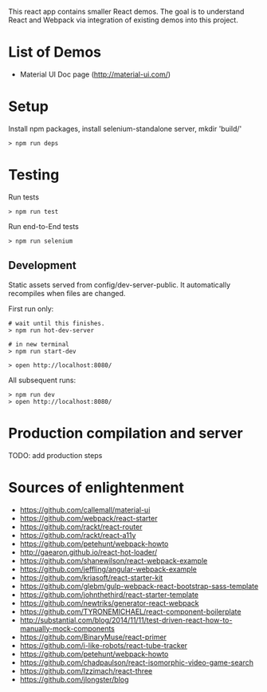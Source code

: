 This react app contains smaller React demos. The goal is to understand React and Webpack via integration of existing demos into this project.

List of Demos
=
- Material UI Doc page (http://material-ui.com/)

Setup
=

Install npm packages, install selenium-standalone server, mkdir 'build/'
```
> npm run deps
```

Testing
=

Run tests

```
> npm run test
```

Run end-to-End tests

```
> npm run selenium
```

## Development

Static assets served from config/dev-server-public. It automatically recompiles when files are changed.

First run only:
```
# wait until this finishes.
> npm run hot-dev-server

# in new terminal
> npm run start-dev

> open http://localhost:8080/
```

All subsequent runs:
```
> npm run dev
> open http://localhost:8080/
```


Production compilation and server
=

TODO: add production steps


Sources of enlightenment
=
- https://github.com/callemall/material-ui
- https://github.com/webpack/react-starter
- https://github.com/rackt/react-router
- https://github.com/rackt/react-a11y
- https://github.com/petehunt/webpack-howto
- http://gaearon.github.io/react-hot-loader/
- https://github.com/shanewilson/react-webpack-example
- https://github.com/jeffling/angular-webpack-example
- https://github.com/kriasoft/react-starter-kit
- https://github.com/glebm/gulp-webpack-react-bootstrap-sass-template
- https://github.com/johnthethird/react-starter-template
- https://github.com/newtriks/generator-react-webpack
- https://github.com/TYRONEMICHAEL/react-component-boilerplate
- http://substantial.com/blog/2014/11/11/test-driven-react-how-to-manually-mock-components
- https://github.com/BinaryMuse/react-primer
- https://github.com/i-like-robots/react-tube-tracker
- https://github.com/petehunt/webpack-howto
- https://github.com/chadpaulson/react-isomorphic-video-game-search
- https://github.com/Izzimach/react-three
- https://github.com/jlongster/blog

